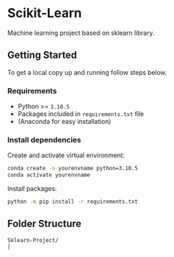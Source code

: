 # Scikit-Learn
Machine learning project based on sklearn library.

## Getting Started

To get a local copy up and running follow steps below.
### Requirements
* Python >= `3.10.5`
* Packages included in `requirements.txt` file
* (Anaconda for easy installation)

### Install dependencies

Create and activate virtual environment:
```sh
conda create -n yourenvname python=3.10.5
conda activate yourenvname
```

Install packages:
```sh
python -m pip install -r requirements.txt
```

## Folder Structure
  ```
  Sklearn-Project/
  │

